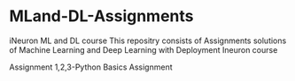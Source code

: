 # MLand-DL-Assignments
iNeuron ML and DL course
This repositry consists of Assignments solutions of Machine Learning and Deep Learning with Deployment Ineuron course

Assignment 1,2,3-Python Basics Assignment
